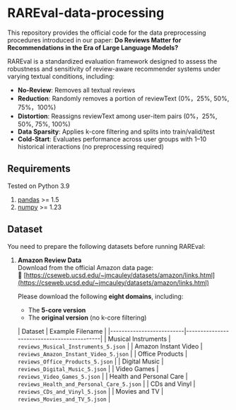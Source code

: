 # RAREval-data-processing
This repository provides the official code for the data preprocessing procedures introduced in our paper:
**Do Reviews Matter for Recommendations in the Era of Large Language Models?**


RAREval is a standardized evaluation framework designed to assess the robustness and sensitivity of review-aware recommender systems under varying textual conditions, including:
- **No-Review**: Removes all textual reviews  
- **Reduction**: Randomly removes a portion of reviewText (0%，25%, 50%, 75%，100%)  
- **Distortion**: Reassigns reviewText among user-item pairs (0%，25%, 50%, 75%, 100%)  
- **Data Sparsity**: Applies k-core filtering and splits into train/valid/test
- **Cold-Start**: Evaluates performance across user groups with 1–10 historical interactions (no preprocessing required)
## Requirements

Tested on Python 3.9

1. [pandas](https://pypi.org/project/pandas/) >= 1.5  
2. [numpy](https://pypi.org/project/numpy/) >= 1.23

## Dataset

You need to prepare the following datasets before running RAREval:

1. **Amazon Review Data**  
   Download from the official Amazon data page:  
   🔗 [https://cseweb.ucsd.edu/~jmcauley/datasets/amazon/links.html](https://cseweb.ucsd.edu/~jmcauley/datasets/amazon/links.html)  

   Please download the following **eight domains**, including:
   - The **5-core version**
   - The **original version** (no k-core filtering)

   | Dataset                  | Example Filename                          |
|--------------------------|--------------------------------------------|
| Musical Instruments      | `reviews_Musical_Instruments_5.json`      |
| Amazon Instant Video     | `reviews_Amazon_Instant_Video_5.json`     |
| Office Products          | `reviews_Office_Products_5.json`          |
| Digital Music            | `reviews_Digital_Music_5.json`            |
| Video Games              | `reviews_Video_Games_5.json`              |
| Health and Personal Care | `reviews_Health_and_Personal_Care_5.json` |
| CDs and Vinyl            | `reviews_CDs_and_Vinyl_5.json`            |
| Movies and TV            | `reviews_Movies_and_TV_5.json`            |
